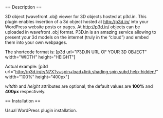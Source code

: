 == Description ==

3D object (wavefront .obj) viewer for 3D objects hosted at p3d.in.
This plugin enables insertion of a 3d object hosted at http://p3d.in/ into your WordPress website posts or pages.
At http://p3d.in/ objects can be uploaded in wavefront .obj format.
P3D.in is an amazing service allowing to present your 3d models on the internet (truly in the “cloud”) and embed them into your own webpages.

The shortcode format is:
[p3d url="P3D.IN URL OF YOUR 3D OBJECT" width="WIDTH" height="HEIGHT"]

Actual example:
[p3d url="http://p3d.in/e/N7XTv+spin+load+link,shading,spin,subd,help-hidden/" width="100%" height="400px"]

*witdth* and *height* attributes are optional; the default values are **100%** and **400px** respectively.

== Installation ==

Usual WordPress plugin installation.
